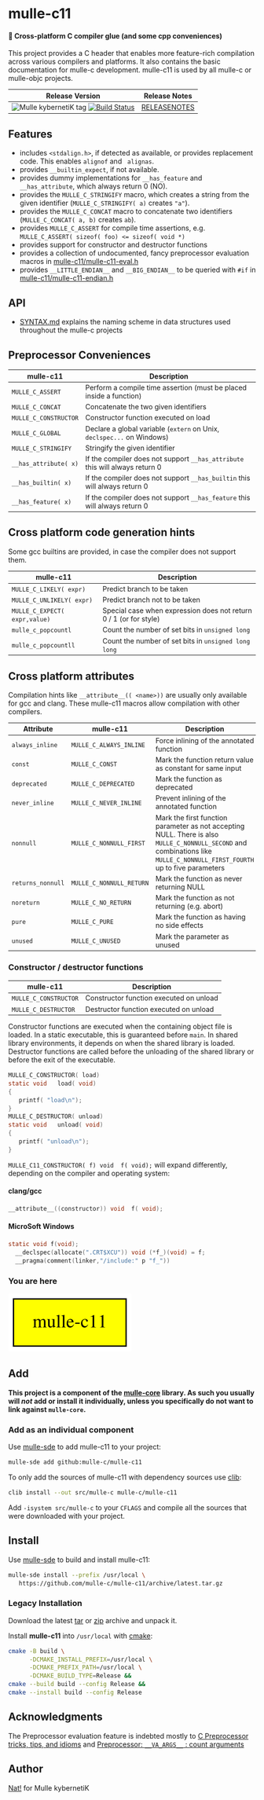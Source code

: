 # mulle-c11

#### 🔀 Cross-platform C compiler glue (and some cpp conveniences)

This project provides a C header that enables more feature-rich compilation
across various compilers and platforms. It also contains the basic
documentation for mulle-c development. mulle-c11 is used by all mulle-c or
mulle-objc projects.



| Release Version                                       | Release Notes
|-------------------------------------------------------|--------------
| ![Mulle kybernetiK tag](https://img.shields.io/github/tag/mulle-c/mulle-c11.svg) [![Build Status](https://github.com/mulle-c/mulle-c11/workflows/CI/badge.svg)](//github.com/mulle-c/mulle-c11/actions) | [RELEASENOTES](RELEASENOTES.md) |


## Features

* includes `<stdalign.h>`, if detected as available, or provides replacement code. This enables `alignof` and ` alignas`.
* provides `__builtin_expect`, if not available.
* provides dummy implementations for `__has_feature` and
`__has_attribute`, which always return 0 (NO).
* provides the `MULLE_C_STRINGIFY` macro, which creates a
string from the given identifier (`MULLE_C_STRINGIFY( a)` creates `"a"`).
* provides the `MULLE_C_CONCAT` macro to concatenate two
identifiers (`MULLE_C_CONCAT( a, b)` creates `ab`).
* provides `MULLE_C_ASSERT` for compile time assertions, e.g. `MULLE_C_ASSERT( sizeof( foo) <= sizeof( void *)`
* provides support for constructor and destructor functions 
* provides a collection of undocumented, fancy preprocessor evaluation macros in [mulle-c11/mulle-c11-eval.h](src/mulle-c11-eval.h)
* provides `__LITTLE_ENDIAN__` and `__BIG_ENDIAN__` to be queried with `#if` in [mulle-c11/mulle-c11-endian.h](src/mulle-c11-endian.h)


## API

* [SYNTAX.md](dox/SYNTAX.md) explains the naming scheme in data structures used throughout the mulle-c projects




## Preprocessor Conveniences

| mulle-c11                      | Description                                        |
|--------------------------------|----------------------------------------------------|
| `MULLE_C_ASSERT`               | Perform a compile time assertion (must be placed inside a function)
| `MULLE_C_CONCAT`               | Concatenate the two given identifiers
| `MULLE_C_CONSTRUCTOR`          | Constructor function executed on load
| `MULLE_C_GLOBAL`               | Declare a global variable (`extern` on Unix, `declspec...` on Windows)
| `MULLE_C_STRINGIFY`            | Stringify the given identifier
| `__has_attribute( x)`          | If the compiler does not support `__has_attribute` this will always return 0
| `__has_builtin( x)`            | If the compiler does not support `__has_builtin` this will always return 0
| `__has_feature( x)`            | If the compiler does not support `__has_feature` this will always return 0


## Cross platform code generation hints

Some gcc builtins are provided, in case the compiler does not support them.

| mulle-c11                      | Description                                          |
|--------------------------------|------------------------------------------------------|
| `MULLE_C_LIKELY( expr)`        | Predict branch to be taken
| `MULLE_C_UNLIKELY( expr)`      | Predict branch not to be taken
| `MULLE_C_EXPECT( expr,value)`  | Special case when expression does not return 0 / 1 (or for style)| `mulle_c_popcount`   | Count the number of set bits in `unsigned int`                |
| `mulle_c_popcountl`            | Count the number of set bits in `unsigned long`      |
| `mulle_c_popcountll`           | Count the number of set bits in `unsigned long long` |


## Cross platform attributes

Compilation hints like  `__attribute__(( <name>))` are usually only available
for gcc and clang. These mulle-c11 macros allow compilation with other
compilers.

| Attribute         | mulle-c11                | Description                                        |
|-------------------|--------------------------|----------------------------------------------------|
| `always_inline`   | `MULLE_C_ALWAYS_INLINE`  | Force inlining of the annotated function
| `const`           | `MULLE_C_CONST`          | Mark the function return value as constant for same input
| `deprecated`      | `MULLE_C_DEPRECATED`     | Mark the function as deprecated
| `never_inline`    | `MULLE_C_NEVER_INLINE`   | Prevent inlining of the annotated function
| `nonnull`         | `MULLE_C_NONNULL_FIRST`  | Mark the first function parameter as not accepting NULL. There is also `MULLE_C_NONNULL_SECOND` and combinations like `MULLE_C_NONNULL_FIRST_FOURTH` up to five parameters
| `returns_nonnull` | `MULLE_C_NONNULL_RETURN` | Mark the function as never returning NULL
| `noreturn`        | `MULLE_C_NO_RETURN`      | Mark the function as not returning (e.g. abort)
| `pure`            | `MULLE_C_PURE`           | Mark the function as having no side effects
| `unused`          | `MULLE_C_UNUSED`         | Mark the parameter as unused


### Constructor / destructor functions

| mulle-c11                | Description                                        |
|--------------------------|----------------------------------------------------|
| `MULLE_C_CONSTRUCTOR`    | Constructor function executed on unload
| `MULLE_C_DESTRUCTOR`     | Destructor function executed on unload

Constructor functions are executed when the containing object
file is loaded. In a static executable, this is guaranteed before `main`.
In shared library environments, it depends on when the shared library is
loaded. Destructor functions are called before the unloading of the shared
library or before the exit of the executable.

``` c
MULLE_C_CONSTRUCTOR( load)
static void   load( void)
{
   printf( "load\n");
}
MULLE_C_DESTRUCTOR( unload)
static void   unload( void)
{
   printf( "unload\n");
}
```

`MULLE_C11_CONSTRUCTOR( f) void  f( void);` will expand differently, depending
on the compiler and operating system:

#### clang/gcc

``` c
__attribute__((constructor)) void  f( void);
```

#### MicroSoft Windows

``` c
static void f(void);
  __declspec(allocate(".CRT$XCU")) void (*f_)(void) = f;
  __pragma(comment(linker,"/include:" p "f_"))
```

### You are here

![Overview](overview.dot.svg)





## Add

**This project is a component of the [mulle-core](//github.com/mulle-core/mulle-core) library. As such you usually will *not* add or install it
individually, unless you specifically do not want to link against
`mulle-core`.**


### Add as an individual component

Use [mulle-sde](//github.com/mulle-sde) to add mulle-c11 to your project:

``` sh
mulle-sde add github:mulle-c/mulle-c11
```

To only add the sources of mulle-c11 with dependency
sources use [clib](https://github.com/clibs/clib):


``` sh
clib install --out src/mulle-c mulle-c/mulle-c11
```

Add `-isystem src/mulle-c` to your `CFLAGS` and compile all the sources that were downloaded with your project.


## Install

Use [mulle-sde](//github.com/mulle-sde) to build and install mulle-c11:

``` sh
mulle-sde install --prefix /usr/local \
   https://github.com/mulle-c/mulle-c11/archive/latest.tar.gz
```

### Legacy Installation


Download the latest [tar](https://github.com/mulle-c/mulle-c11/archive/refs/tags/latest.tar.gz) or [zip](https://github.com/mulle-c/mulle-c11/archive/refs/tags/latest.zip) archive and unpack it.

Install **mulle-c11** into `/usr/local` with [cmake](https://cmake.org):

``` sh
cmake -B build \
      -DCMAKE_INSTALL_PREFIX=/usr/local \
      -DCMAKE_PREFIX_PATH=/usr/local \
      -DCMAKE_BUILD_TYPE=Release &&
cmake --build build --config Release &&
cmake --install build --config Release
```

## Acknowledgments

The Preprocessor evaluation feature is indebted mostly to
[C Preprocessor tricks, tips, and idioms](https://github.com/pfultz2/Cloak/wiki/C-Preprocessor-tricks,-tips,-and-idioms) and
[Preprocessor: `__VA_ARGS__` : count arguments](https://renenyffenegger.ch/notes/development/languages/C-C-plus-plus/preprocessor/macros/__VA_ARGS__/count-arguments)

## Author

[Nat!](https://mulle-kybernetik.com/weblog) for Mulle kybernetiK  



